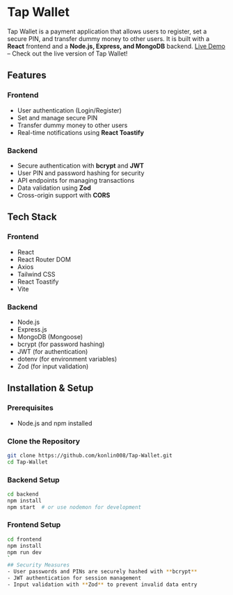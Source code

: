 # Tap Wallet

Tap Wallet is a payment application that allows users to register, set a secure PIN, and transfer dummy money to other users. It is built with a **React** frontend and a **Node.js, Express, and MongoDB** backend.
[Live Demo](https://tap-wallet.vercel.app/add) – Check out the live version of Tap Wallet!

## Features

### Frontend
- User authentication (Login/Register)
- Set and manage secure PIN
- Transfer dummy money to other users
- Real-time notifications using **React Toastify**


### Backend
- Secure authentication with **bcrypt** and **JWT**
- User PIN and password hashing for security
- API endpoints for managing transactions
- Data validation using **Zod**
- Cross-origin support with **CORS**

## Tech Stack

### Frontend
- React
- React Router DOM
- Axios
- Tailwind CSS
- React Toastify
- Vite

### Backend
- Node.js
- Express.js
- MongoDB (Mongoose)
- bcrypt (for password hashing)
- JWT (for authentication)
- dotenv (for environment variables)
- Zod (for input validation)

## Installation & Setup

### Prerequisites
- Node.js and npm installed


### Clone the Repository
```sh
git clone https://github.com/konlin008/Tap-Wallet.git
cd Tap-Wallet
```

### Backend Setup
```sh
cd backend
npm install
npm start  # or use nodemon for development
```

### Frontend Setup
```sh
cd frontend
npm install
npm run dev
`
## Security Measures
- User passwords and PINs are securely hashed with **bcrypt**
- JWT authentication for session management
- Input validation with **Zod** to prevent invalid data entry
